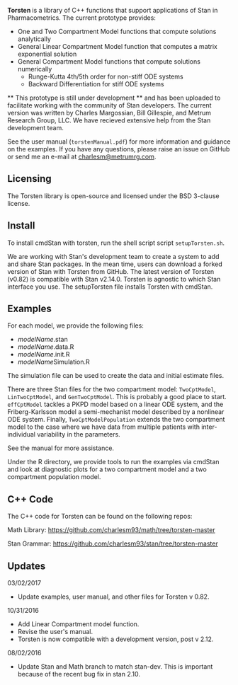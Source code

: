 <b> Torsten </b> is a library of C++ functions that support applications of Stan in Pharmacometrics. The current prototype provides:
* One and Two Compartment Model functions that compute solutions analytically
* General Linear Compartment Model function that computes a matrix exponential solution
* General Compartment Model functions that compute solutions numerically
  * Runge-Kutta 4th/5th order for non-stiff ODE systems
  * Backward Differentiation for stiff ODE systems
  
** This prototype is still under development ** and has been uploaded to facilitate working with the community of Stan developers. The current version was written by Charles Margossian, Bill Gillespie, and Metrum Research Group, LLC. We have recieved extensive help from the Stan development team.

See the user manual (`torstenManual.pdf`) for more information and guidance on the examples. If you have any questions, please raise an issue on GitHub or send me an e-mail at charlesm@metrumrg.com. 

Licensing
---------
The Torsten library is open-source and licensed under the BSD 3-clause license. 


Install
-------
To install cmdStan with torsten, run the shell script script `setupTorsten.sh`.

We are working with Stan's development team to create a system to add and share Stan packages. In the mean time, users can download a forked version of Stan with Torsten from GitHub. The latest version of Torsten (v0.82) is compatible with Stan v2.14.0. Torsten is agnostic to which Stan interface you use. The setupTorsten file installs Torsten with cmdStan.


Examples
---------
For each model, we provide the following files:
* *modelName*.stan
* *modelName*.data.R
* *modelName*.init.R
* *modelName*Simulation.R 

The simulation file can be used to create the data and initial estimate files. 

There are three Stan files for the  two compartment model: `TwoCptModel`, `LinTwoCptModel`, and `GenTwoCptModel`. This is probably a good place to start. `effCptModel` tackles a PKPD model based on a linear ODE system, and the Friberg-Karlsson model a semi-mechanist model described by a nonlinear ODE system. Finally, `TwoCptModelPopulation` extends the two compartment model to the case where we have data from multiple patients with inter-individual variability in the parameters. 

See the manual for more assistance.

Under the R directory, we provide tools to run the examples via cmdStan and look at diagnostic plots for a two compartment model and a two compartment population model.

C++ Code
--------
The C++ code for Torsten can be found on the following repos:

Math Library: https://github.com/charlesm93/math/tree/torsten-master

Stan Grammar: https://github.com/charlesm93/stan/tree/torsten-master

Updates
-------
03/02/2017
* Update examples, user manual, and other files for Torsten v 0.82.

10/31/2016
* Add Linear Compartment model function.
* Revise the user's manual.
* Torsten is now compatible with a development version, post v 2.12. 

08/02/2016
* Update Stan and Math branch to match stan-dev. This is important because of the recent bug fix in stan 2.10. 

